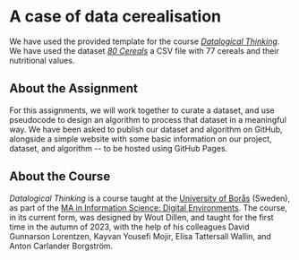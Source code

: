 # A case of data cerealisation
We have used the provided template for the course [*Datalogical Thinking*](https://www.hb.se/globalassets/global/international-office/kursplaner-ischool/ht23_datalogical-thinking-c3mdt1.pdf). We have used the dataset [*80 Cereals*](https://www.kaggle.com/datasets/crawford/80-cereals) a CSV file with 77 cereals and their nutritional values.

## About the Assignment
For this assignments, we will work together to curate a dataset, and use pseudocode to design an algorithm to process that dataset in a meaningful way. We have been asked to publish our dataset and algorithm on GitHub, alongside a simple website with some basic information on our project, dataset, and algorithm -- to be hosted using GitHub Pages. 

## About the Course
*Datalogical Thinking* is a course taught at the [University of Borås](https://www.hb.se) (Sweden), as part of the [MA in Information Science: Digital Environments](https://www.hb.se/en/international-student/program/programmes/masters-programme-in-information-science-digital-environments/). The course, in its current form, was designed by Wout Dillen, and taught for the first time in the autumn of 2023, with the help of his colleagues David Gunnarson Lorentzen, Kayvan Yousefi Mojir, Elisa Tattersall Wallin, and Anton Carlander Borgström.

